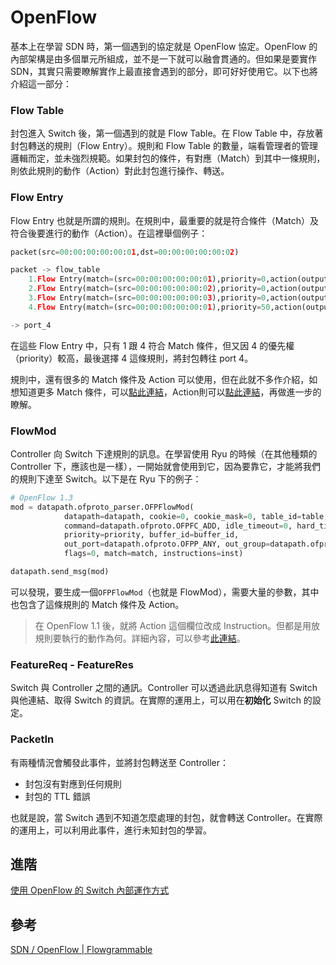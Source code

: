 # OpenFlow

基本上在學習 SDN 時，第一個遇到的協定就是 OpenFlow 協定。OpenFlow 的內部架構是由多個單元所組成，並不是一下就可以融會貫通的。但如果是要實作 SDN，其實只需要瞭解實作上最直接會遇到的部分，即可好好使用它。以下也將介紹這一部分：

 
### Flow Table

封包進入 Switch 後，第一個遇到的就是 Flow Table。在 Flow Table 中，存放著封包轉送的規則（Flow Entry）。規則和 Flow Table 的數量，端看管理者的管理邏輯而定，並未強烈規範。如果封包的條件，有對應（Match）到其中一條規則，則依此規則的動作（Action）對此封包進行操作、轉送。

### Flow Entry

Flow Entry 也就是所謂的規則。在規則中，最重要的就是符合條件（Match）及符合後要進行的動作（Action）。在這裡舉個例子：

```python
packet(src=00:00:00:00:00:01,dst=00:00:00:00:00:02)

packet -> flow_table
	1.Flow Entry(match=(src=00:00:00:00:00:01),priority=0,action(output=port_1))
	2.Flow Entry(match=(src=00:00:00:00:00:02),priority=0,action(output=port_2))
	3.Flow Entry(match=(src=00:00:00:00:00:03),priority=0,action(output=port_3))
	4.Flow Entry(match=(src=00:00:00:00:00:01),priority=50,action(output=port_4))

-> port_4
```

在這些 Flow Entry 中，只有 1 跟 4 符合 Match 條件，但又因 4 的優先權（priority）較高，最後選擇 4 這條規則，將封包轉往 port 4。

規則中，還有很多的 Match 條件及 Action 可以使用，但在此就不多作介紹，如想知道更多 Match 條件，可以[點此連結](http://flowgrammable.org/sdn/openflow/classifiers/)，Action則可以[點此連結](http://flowgrammable.org/sdn/openflow/message-layer/action/)，再做進一步的瞭解。
### FlowMod

Controller 向 Switch 下達規則的訊息。在學習使用 Ryu 的時候（在其他種類的 Controller 下，應該也是一樣），一開始就會使用到它，因為要靠它，才能將我們的規則下達至 Switch。以下是在 Ryu 下的例子：

```python
# OpenFlow 1.3
mod = datapath.ofproto_parser.OFPFlowMod(
			datapath=datapath, cookie=0, cookie_mask=0, table_id=table,
			command=datapath.ofproto.OFPFC_ADD, idle_timeout=0, hard_timeout=0,
			priority=priority, buffer_id=buffer_id,
			out_port=datapath.ofproto.OFPP_ANY, out_group=datapath.ofproto.OFPG_ANY,
			flags=0, match=match, instructions=inst)

datapath.send_msg(mod)
```

可以發現，要生成一個```OFPFlowMod```（也就是 FlowMod），需要大量的參數，其中也包含了這條規則的 Match 條件及 Action。

> 在 OpenFlow 1.1 後，就將 Action 這個欄位改成 Instruction。但都是用放規則要執行的動作為何。詳細內容，可以參考[此連結](http://flowgrammable.org/sdn/openflow/message-layer/instruction/)。

### FeatureReq - FeatureRes

Switch 與 Controller 之間的通訊。Controller 可以透過此訊息得知道有 Switch 與他連結、取得 Switch 的資訊。在實際的運用上，可以用在**初始化** Switch 的設定。

### PacketIn

有兩種情況會觸發此事件，並將封包轉送至 Controller：

* 封包沒有對應到任何規則
* 封包的 TTL 錯誤

也就是說，當 Switch 遇到不知道怎麼處理的封包，就會轉送 Controller。在實際的運用上，可以利用此事件，進行未知封包的學習。

## 進階

[使用 OpenFlow 的 Switch 內部運作方式](https://github.com/imac-cloud/SDN-tutorial/tree/master/Protocols/OpenFlow/OpenFlowInSwitch)

## 參考

[SDN / OpenFlow | Flowgrammable](http://flowgrammable.org/sdn/openflow/)